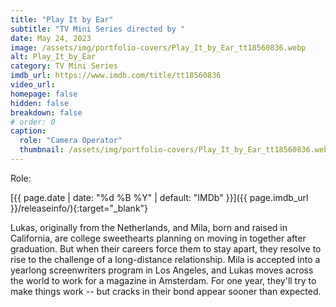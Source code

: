 ```yaml
---
title: "Play It by Ear"
subtitle: "TV Mini Series directed by "
date: May 24, 2023
image: /assets/img/portfolio-covers/Play_It_by_Ear_tt18560836.webp
alt: Play_It_by_Ear
category: TV Mini Series
imdb_url: https://www.imdb.com/title/tt18560836
video_url: 
homepage: false
hidden: false
breakdown: false
# order: 0
caption:
  role: "Camera Operator"
  thumbnail: /assets/img/portfolio-covers/Play_It_by_Ear_tt18560836.webp
---
```

Role: <span style="color:white">{{ page.caption.role | default: "N/A" }}</span>

[{{ page.date | date: "%d %B %Y" | default: "IMDb" }}]({{ page.imdb_url }}/releaseinfo/){:target="_blank"}

Lukas, originally from the Netherlands, and Mila, born and raised in California, are college sweethearts planning on moving in together after graduation. But when their careers force them to stay apart, they resolve to rise to the challenge of a long-distance relationship. Mila is accepted into a yearlong screenwriters program in Los Angeles, and Lukas moves across the world to work for a magazine in Amsterdam. For one year, they'll try to make things work -- but cracks in their bond appear sooner than expected.
